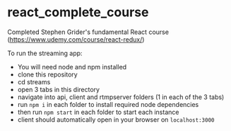 # react_complete_course
Completed Stephen Grider's fundamental React course (https://www.udemy.com/course/react-redux/)


To run the streaming app:

- You will need node and npm installed
- clone this repository
- cd streams
- open 3 tabs in this directory
- navigate into api, client and rtmpserver folders (1 in each of the 3 tabs)
- run `npm i` in each folder to install required node dependencies
- then run `npm start` in each folder to start each instance
- client should automatically open in your browser on `localhost:3000`

